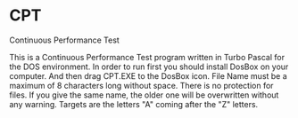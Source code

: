 # CPT
Continuous Performance Test

This is a Continuous Performance Test program written in Turbo Pascal for the DOS environment.
In order to run first you should install DosBox on your computer.
And then drag CPT.EXE to the DosBox icon.
File Name must be a maximum of 8 characters long without space.
There is no protection for files. If you give the same name, the older one will be overwritten without any warning.
Targets are the letters "A" coming after the "Z" letters.
